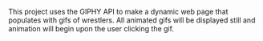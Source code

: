 This project uses the GIPHY API to make a dynamic web page that populates with gifs of wrestlers.  All animated gifs will be displayed still and animation will begin upon the user clicking the gif.